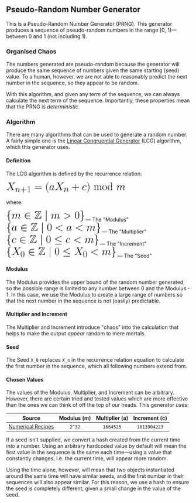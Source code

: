 ## Pseudo-Random Number Generator

This is a Pseudo-Random Number Generator (PRNG). This generator produces a sequence of pseudo-random numbers in
the range [0, 1)—between 0 and 1 (not including 1).

### Organised Chaos

The numbers generated are pseudo-random because the generator will produce the same sequence of numbers given the same
starting (seed) value. To a human, however, we are not able to reasonably predict the next number in the sequence, so
they appear to be random.

With this algorithm, and given any term of the sequence, we can always calculate the next term of the sequence.
Importantly, these properties mean that the PRNG is *deterministic*.

### Algorithm

There are many algorithms that can be used to generate a random number. A fairly simple one is the 
[Linear Congruential Generator](https://en.wikipedia.org/wiki/Linear_congruential_generator#Sample_code)
(LCG) algorithm, which this generator uses.

#### Definition

The LCG algorithm is defined by the recurrence relation:

<img alt="LCG Recurrence Relation" src="./assets/lcg-recurrence-relation.svg" height=30 />

where:

<img alt="Modulus" src="./assets/m.svg" height=30 /> — The "Modulus"<br>
<img alt="Multiplier" src="./assets/a.svg" height=30 /> — The "Multiplier"<br>
<img alt="Increment" src="./assets/c.svg" height=30 /> — The "Increment"<br>
<img alt="Seed or Starting Value" src="./assets/X_0.svg" height=30 /> — The "Seed"<br>

#### Modulus

The Modulus provides the upper bound of the random number generated, so the possible range is limited to any number
between 0 and the Modulus - 1. In this case, we use the Modulus to create a large range of numbers so that the next
number in the sequence is not (easily) predictable.

#### Multiplier and Increment

The Multiplier and Increment introduce "chaos" into the calculation that helps to make the output *appear* random to
mere mortals.

#### Seed

The Seed `X_0` replaces `X_n` in the recurrence relation equation to calculate the first number in the sequence, which
all following numbers extend from.

#### Chosen Values

The values of the Modulus, Multiplier, and Increment can be arbitrary. However, there are certain tried and tested
values which are more effective than the ones we can think of off the top of our heads. This generator uses:

| Source | Modulus (m) | Multiplier (a) | Increment (c) |
|:------:|:-----------:|:--------------:|:-------------:|
| [Numerical Recipes](http://numerical.recipes/) | `2^32` | `1664525` | `1013904223` |

If a seed isn't supplied, we convert a hash created from the current time into a number. Using an arbitrary hardcoded
value by default will mean the first value in the sequence is the same each time—using a value that constantly changes,
i.e. the current time, will appear more random.

Using the time alone, however, will mean that two objects instantiated around the same time will have similar seeds, and
the first number in their sequences will also appear similar. For this reason, we use a hash to ensure the seed is
completely different, given a small change in the value of the seed.